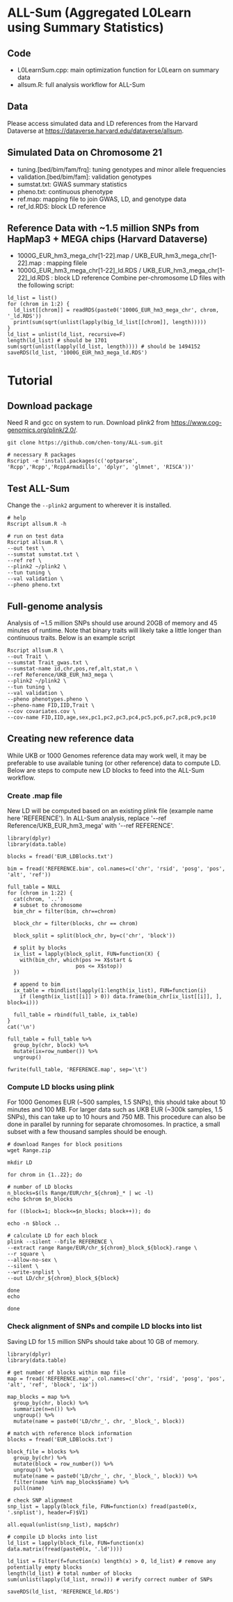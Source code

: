 # ALL-Sum (Aggregated L0Learn using Summary Statistics)

## Code
- L0LearnSum.cpp: main optimization function for L0Learn on summary data
- allsum.R: full analysis workflow for ALL-Sum

## Data
Please access simulated data and LD references from the Harvard Dataverse at https://dataverse.harvard.edu/dataverse/allsum.

## Simulated Data on Chromosome 21
- tuning.[bed/bim/fam/frq]: tuning genotypes and minor allele frequencies
- validation.[bed/bim/fam]: validation genotypes
- sumstat.txt: GWAS summary statistics
- pheno.txt: continuous phenotype
- ref.map: mapping file to join GWAS, LD, and genotype data
- ref_ld.RDS: block LD reference

## Reference Data with ~1.5 million SNPs from HapMap3 + MEGA chips (Harvard Dataverse)
- 1000G_EUR_hm3_mega_chr[1-22].map / UKB_EUR_hm3_mega_chr[1-22].map : mapping filele
- 1000G_EUR_hm3_mega_chr[1-22]_ld.RDS / UKB_EUR_hm3_mega_chr[1-22]_ld.RDS : block LD reference
Combine per-chromosome LD files with the following script:
```
ld_list = list()
for (chrom in 1:2) {
  ld_list[[chrom]] = readRDS(paste0('1000G_EUR_hm3_mega_chr', chrom, '_ld.RDS'))
  print(sum(sqrt(unlist(lapply(big_ld_list[[chrom]], length)))))
}
ld_list = unlist(ld_list, recursive=F)
length(ld_list) # should be 1701
sum(sqrt(unlist(lapply(ld_list, length)))) # should be 1494152
saveRDS(ld_list, '1000G_EUR_hm3_mega_ld.RDS')
```


# Tutorial
## Download package
Need R and gcc on system to run. Download plink2 from https://www.cog-genomics.org/plink/2.0/. 
```
git clone https://github.com/chen-tony/ALL-sum.git

# necessary R packages
Rscript -e 'install.packages(c('optparse', 'Rcpp','Rcpp','RcppArmadillo', 'dplyr', 'glmnet', 'RISCA'))'
```

## Test ALL-Sum
Change the `--plink2` argument to wherever it is installed.
```
# help
Rscript allsum.R -h 

# run on test data
Rscript allsum.R \
--out test \
--sumstat sumstat.txt \
--ref ref \
--plink2 ~/plink2 \
--tun tuning \
--val validation \
--pheno pheno.txt
```

## Full-genome analysis
Analysis of ~1.5 million SNPs should use around 20GB of memory and 45 minutes of runtime. Note that binary traits will likely take a little longer than continuous traits. Below is an example script 
```
Rscript allsum.R \
--out Trait \
--sumstat Trait_gwas.txt \
--sumstat-name id,chr,pos,ref,alt,stat,n \
--ref Reference/UKB_EUR_hm3_mega \
--plink2 ~/plink2 \
--tun tuning \
--val validation \
--pheno phenotypes.pheno \
--pheno-name FID,IID,Trait \
--cov covariates.cov \
--cov-name FID,IID,age,sex,pc1,pc2,pc3,pc4,pc5,pc6,pc7,pc8,pc9,pc10

```

## Creating new reference data
While UKB or 1000 Genomes reference data may work well, it may be preferable to use available tuning (or other reference) data to compute LD. Below are steps to compute new LD blocks to feed into the ALL-Sum workflow. 

### Create .map file
New LD will be computed based on an existing plink file (example name here 'REFERENCE'). In ALL-Sum analysis, replace '--ref Reference/UKB_EUR_hm3_mega' with '--ref REFERENCE'. 

```{r}
library(dplyr)
library(data.table)

blocks = fread('EUR_LDBlocks.txt')

bim = fread('REFERENCE.bim', col.names=c('chr', 'rsid', 'posg', 'pos', 'alt', 'ref'))

full_table = NULL
for (chrom in 1:22) {
  cat(chrom, '..')
  # subset to chromosome
  bim_chr = filter(bim, chr==chrom)
  
  block_chr = filter(blocks, chr == chrom)
  
  block_split = split(block_chr, by=c('chr', 'block'))
  
  # split by blocks
  ix_list = lapply(block_split, FUN=function(X) {
    with(bim_chr, which(pos >= X$start & 
                      pos <= X$stop))
  })
  
  # append to bim
  ix_table = rbindlist(lapply(1:length(ix_list), FUN=function(i) 
    if (length(ix_list[[i]] > 0)) data.frame(bim_chr[ix_list[[i]], ], block=i)))
  
  full_table = rbind(full_table, ix_table)
}
cat('\n')

full_table = full_table %>%
  group_by(chr, block) %>%
  mutate(ix=row_number()) %>% 
  ungroup()

fwrite(full_table, 'REFERENCE.map', sep='\t')
```

### Compute LD blocks using plink
For 1000 Genomes EUR (~500 samples, 1.5 SNPs), this should take about 10 minutes and 100 MB. For larger data such as UKB EUR (~300k samples, 1.5 SNPs), this can take up to 10 hours and 750 MB. This procedure can also be done in parallel by running for separate chromosomes. In practice, a small subset with a few thousand samples should be enough. 

```
# download Ranges for block positions
wget Range.zip

mkdir LD

for chrom in {1..22}; do

# number of LD blocks 
n_blocks=$(ls Range/EUR/chr_${chrom}_* | wc -l)
echo $chrom $n_blocks

for ((block=1; block<=$n_blocks; block++)); do

echo -n $block ..

# calculate LD for each block
plink --silent --bfile REFERENCE \
--extract range Range/EUR/chr_${chrom}_block_${block}.range \
--r square \
--allow-no-sex \
--silent \
--write-snplist \
--out LD/chr_${chrom}_block_${block}

done
echo 

done
```
                                
### Check alignment of SNPs and compile LD blocks into list
Saving LD for 1.5 million SNPs should take about 10 GB of memory. 

```{r}
library(dplyr)
library(data.table)

# get number of blocks within map file
map = fread('REFERENCE.map', col.names=c('chr', 'rsid', 'posg', 'pos', 'alt', 'ref', 'block', 'ix'))

map_blocks = map %>% 
  group_by(chr, block) %>% 
  summarize(n=n()) %>%
  ungroup() %>%
  mutate(name = paste0('LD/chr_', chr, '_block_', block))

# match with reference block information
blocks = fread('EUR_LDBlocks.txt')

block_file = blocks %>%
  group_by(chr) %>%
  mutate(block = row_number()) %>%
  ungroup() %>%
  mutate(name = paste0('LD/chr_', chr, '_block_', block)) %>%
  filter(name %in% map_blocks$name) %>%
  pull(name)

# check SNP alignment
snp_list = lapply(block_file, FUN=function(x) fread(paste0(x, '.snplist'), header=F)$V1)

all.equal(unlist(snp_list), map$chr)

# compile LD blocks into list
ld_list = lapply(block_file, FUN=function(x) data.matrix(fread(paste0(x, '.ld'))))

ld_list = Filter(f=function(x) length(x) > 0, ld_list) # remove any potentially empty blocks
length(ld_list) # total number of blocks
sum(unlist(lapply(ld_list, nrow))) # verify correct number of SNPs

saveRDS(ld_list, 'REFERENCE_ld.RDS') 
```
